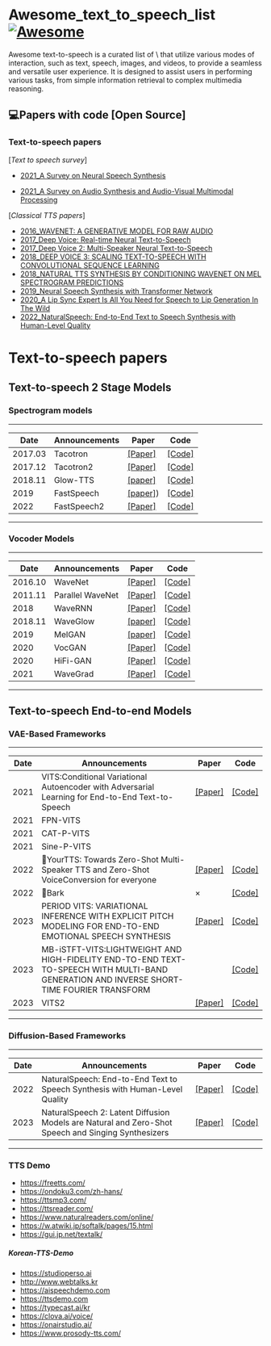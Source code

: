 # Awesome_text_to_speech_list [![Awesome](https://awesome.re/badge.svg)](https://awesome.re)
Awesome text-to-speech is a curated list of \ that utilize various modes of interaction, such as text, speech, images, and videos, to provide a seamless and versatile user experience. It is designed to assist users in performing various tasks, from simple information retrieval to complex multimedia reasoning.



## 💻Papers with code [Open Source]




### Text-to-speech papers

[*Text to speech survey*]
- [2021_A Survey on Neural Speech Synthesis](https://arxiv.org/abs/2106.15561)

- [2021_A Survey on Audio Synthesis and Audio-Visual Multimodal Processing](https://arxiv.org/pdf/2108.00443.pdf)

[*Classical TTS papers*]

- [2016_WAVENET: A GENERATIVE MODEL FOR RAW AUDIO](https://arxiv.org/pdf/1609.03499.pdf)
- [2017_Deep Voice: Real-time Neural Text-to-Speech](https://arxiv.org/pdf/1702.07825.pdf)
- [2017_Deep Voice 2: Multi-Speaker Neural Text-to-Speech](https://arxiv.org/pdf/1705.08947.pdf)
- [2018_DEEP VOICE 3: SCALING TEXT-TO-SPEECH WITH CONVOLUTIONAL SEQUENCE LEARNING](https://arxiv.org/pdf/1710.07654.pdf)
- [2018_NATURAL TTS SYNTHESIS BY CONDITIONING WAVENET ON MEL SPECTROGRAM PREDICTIONS](https://arxiv.org/pdf/1712.05884.pdf) 
- [2019_Neural Speech Synthesis with Transformer Network](https://arxiv.org/pdf/1809.08895.pdf)
- [2020_A Lip Sync Expert Is All You Need for Speech to Lip Generation In The Wild](https://arxiv.org/pdf/2008.10010.pdf)
- [2022_NaturalSpeech: End-to-End Text to Speech Synthesis with Human-Level Quality](https://arxiv.org/pdf/2205.04421.pdf)




# Text-to-speech papers

## Text-to-speech 2 Stage Models

### Spectrogram models

--------------------------------------------------------------------------- 
| Date 	| Announcements 	| Paper | Code |
|-	|-	| -|  -|  
| 2017.03	| Tacotron	| [[Paper]](https://arxiv.org/abs/1703.10135) | [[Code]]()|
| 2017.12	| Tacotron2| [[Paper]](ttps://arxiv.org/abs/1712.05884) | [[Code]]()|
| 2018.11	| Glow-TTS | [[paper]]()|[[Code]]() |
| 2019	| FastSpeech |[[paper]](https://arxiv.org/pdf/1905.09263.pdf))|[[Code]]() |
| 2022	| FastSpeech2| [[Paper]](https://arxiv.org/abs/2006.04558) | [[Code]]()|
---------------------------------------------------------------------------

### Vocoder Models

--------------------------------------------------------------------------- 
| Date 	| Announcements 	| Paper | Code |
|-	|-	| -|  -|  
| 2016.10	| WaveNet	| [[Paper]]() | [[Code]]()|
| 2011.11	| Parallel WaveNet	| [[Paper]](https://arxiv.org/abs/1910.11480) | [[Code]]()|
| 2018	| WaveRNN| [[Paper]](https://github.com/fatchord/WaveRNN/) | [[Code]]()|
| 2018.11	| WaveGlow | [[paper]](https://arxiv.org/abs/1910.06711)|[[Code]]() |
| 2019	| MelGAN |[[paper]](https://arxiv.org/abs/1910.06711)|[[Code]]() |
| 2020	| VocGAN | [[Paper]]() | [[Code]]()|
| 2020	| HiFi-GAN| [[Paper]]() | [[Code]]()|
| 2021	| WaveGrad| [[Paper]](https://arxiv.org/abs/2009.00713) | [[Code]]()|
---------------------------------------------------------------------------


## Text-to-speech End-to-end Models

### VAE-Based  Frameworks

--------------------------------------------------------------------------- 
| Date 	| Announcements 	| Paper | Code |
|-	|-	| -|  -|  
| 2021	| VITS:Conditional Variational Autoencoder with Adversarial Learning for End-to-End Text-to-Speech	| [[Paper]](https://arxiv.org/pdf/2106.06103.pdf) | [[Code]](https://github.com/jaywalnut310/vits)
| 2021	| FPN-VITS | | |
| 2021	| CAT-P-VITS | | |
| 2021	| Sine-P-VITS | | |
| 2022	| 🐸YourTTS: Towards Zero-Shot Multi-Speaker TTS and Zero-Shot VoiceConversion for everyone|[[Paper]](https://arxiv.org/abs/2112.02418) | [[Code]]()|
| 2022	| 🐶Bark| × |[[Code]](https://github.com/suno-ai/bark) |
| 2023	| PERIOD VITS: VARIATIONAL INFERENCE WITH EXPLICIT PITCH MODELING FOR END-TO-END EMOTIONAL SPEECH SYNTHESIS|[[Paper]]()  |[[Code]]() |
| 2023	| MB-iSTFT-VITS:LIGHTWEIGHT AND HIGH-FIDELITY END-TO-END TEXT-TO-SPEECH WITH MULTI-BAND GENERATION AND INVERSE SHORT-TIME FOURIER TRANSFORM|  | [[Code]]()|
| 2023	| VITS2| [[Paper]](https://arxiv.org/abs/2307.16430) |[[Code]](https://arxiv.org/abs/2307.16430) |
---------------------------------------------------------------------------

### Diffusion-Based Frameworks

--------------------------------------------------------------------------- 
| Date 	| Announcements 	| Paper | Code |
|-	|-	| -|  -|  
| 2022	| NaturalSpeech: End-to-End Text to Speech Synthesis with Human-Level Quality	| [[Paper]](https://arxiv.org/abs/2205.04421) | [[Code]]()|
| 2023	| NaturalSpeech 2: Latent Diffusion Models are Natural and Zero-Shot Speech and Singing Synthesizers|[[Paper]](https://arxiv.org/pdf/2304.09116.pdf) | [[Code]]()|
---------------------------------------------------------------------------

### TTS Demo
- https://freetts.com/
- https://ondoku3.com/zh-hans/ 
- https://ttsmp3.com/ 
- https://ttsreader.com/ 
- https://www.naturalreaders.com/online/ 
- https://w.atwiki.jp/softalk/pages/15.html 
- https://gui.jp.net/textalk/ 

##### Korean-TTS-Demo
- https://studioperso.ai
- http://www.webtalks.kr
- https://aispeechdemo.com
- https://ttsdemo.com
- https://typecast.ai/kr
- https://clova.ai/voice/
- https://onairstudio.ai/
- https://www.prosody-tts.com/

